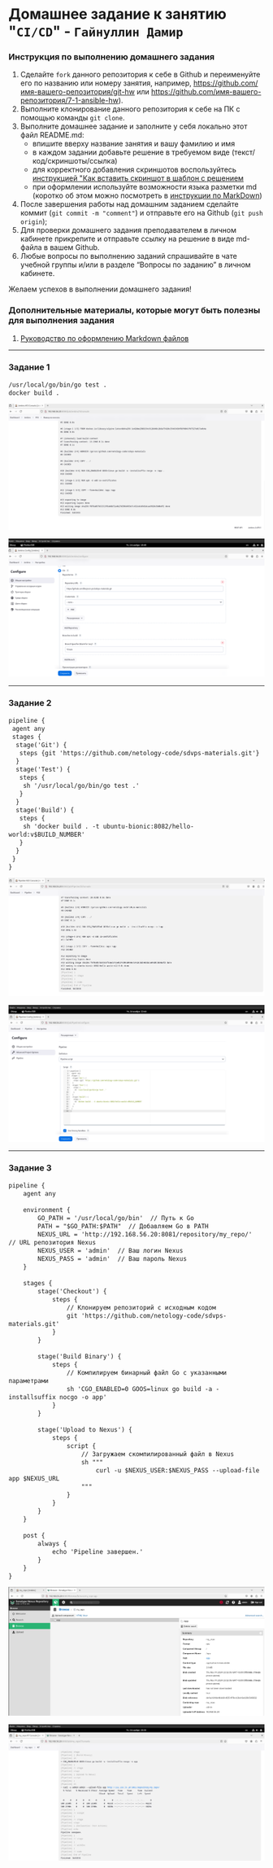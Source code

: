 # Домашнее задание к занятию "`CI/CD`" - `Гайнуллин Дамир`


### Инструкция по выполнению домашнего задания

   1. Сделайте `fork` данного репозитория к себе в Github и переименуйте его по названию или номеру занятия, например, https://github.com/имя-вашего-репозитория/git-hw или  https://github.com/имя-вашего-репозитория/7-1-ansible-hw).
   2. Выполните клонирование данного репозитория к себе на ПК с помощью команды `git clone`.
   3. Выполните домашнее задание и заполните у себя локально этот файл README.md:
      - впишите вверху название занятия и вашу фамилию и имя
      - в каждом задании добавьте решение в требуемом виде (текст/код/скриншоты/ссылка)
      - для корректного добавления скриншотов воспользуйтесь [инструкцией "Как вставить скриншот в шаблон с решением](https://github.com/netology-code/sys-pattern-homework/blob/main/screen-instruction.md)
      - при оформлении используйте возможности языка разметки md (коротко об этом можно посмотреть в [инструкции  по MarkDown](https://github.com/netology-code/sys-pattern-homework/blob/main/md-instruction.md))
   4. После завершения работы над домашним заданием сделайте коммит (`git commit -m "comment"`) и отправьте его на Github (`git push origin`);
   5. Для проверки домашнего задания преподавателем в личном кабинете прикрепите и отправьте ссылку на решение в виде md-файла в вашем Github.
   6. Любые вопросы по выполнению заданий спрашивайте в чате учебной группы и/или в разделе “Вопросы по заданию” в личном кабинете.
   
Желаем успехов в выполнении домашнего задания!
   
### Дополнительные материалы, которые могут быть полезны для выполнения задания

1. [Руководство по оформлению Markdown файлов](https://gist.github.com/Jekins/2bf2d0638163f1294637#Code)

---

### Задание 1

```
/usr/local/go/bin/go test .
docker build .
```


![скриншот 1](https://github.com/Reqroot-pro/homework/blob/main/hw8.2/img/1.png)


![скриншот 2](https://github.com/Reqroot-pro/sys-pattern-homework/blob/main/homework2/img/2.png)


---

### Задание 2
 

```
pipeline {
 agent any
 stages {
  stage('Git') {
   steps {git 'https://github.com/netology-code/sdvps-materials.git'}
  }
  stage('Test') {
   steps {
    sh '/usr/local/go/bin/go test .'
   }
  }
  stage('Build') {
   steps {
    sh 'docker build . -t ubuntu-bionic:8082/hello-world:v$BUILD_NUMBER'
   }
  }
 }
}
```

![скриншот 3](https://github.com/Reqroot-pro/sys-pattern-homework/blob/main/homework2/img/3.png)

![скриншот 4](https://github.com/Reqroot-pro/sys-pattern-homework/blob/main/homework2/img/4.png)


---

### Задание 3 

```
pipeline {
    agent any

    environment {
        GO_PATH = '/usr/local/go/bin'  // Путь к Go
        PATH = "$GO_PATH:$PATH"  // Добавляем Go в PATH
        NEXUS_URL = 'http://192.168.56.20:8081/repository/my_repo/'  // URL репозитория Nexus
        NEXUS_USER = 'admin'  // Ваш логин Nexus
        NEXUS_PASS = 'admin'  // Ваш пароль Nexus
    }

    stages {
        stage('Checkout') {
            steps {
                // Клонируем репозиторий с исходным кодом
                git 'https://github.com/netology-code/sdvps-materials.git'
            }
        }

        stage('Build Binary') {
            steps {
                // Компилируем бинарный файл Go с указанными параметрами
                sh 'CGO_ENABLED=0 GOOS=linux go build -a -installsuffix nocgo -o app'
            }
        }

        stage('Upload to Nexus') {
            steps {
                script {
                    // Загружаем скомпилированный файл в Nexus
                    sh """
                        curl -u $NEXUS_USER:$NEXUS_PASS --upload-file app $NEXUS_URL
                    """
                }
            }
        }
    }

    post {
        always {
            echo 'Pipeline завершен.'
        }
    }
}

```

![скриншот 1](https://github.com/Reqroot-pro/sys-pattern-homework/blob/main/homework2/img/5.png)


![скриншот 2](https://github.com/Reqroot-pro/sys-pattern-homework/blob/main/homework2/img/6.png)

